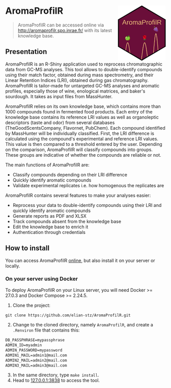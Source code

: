 # AromaProfilR <img src="app/www/aromaprofilr.png" align="right" width="150"/>

> AromaProfilR can be accessed online via http://aromaprofilr.spo.inrae.fr/ with its latest knowledge base.

## Presentation

AromaProfilR is an R-Shiny application used to reprocess chromatographic data from GC-MS analyses. This tool allows to double-identify compounds using their match factor, obtained during mass spectrometry, and their Linear Retention Indices (LRI), obtained during gas chromatography. AromaProfilR is tailor-made for untargeted GC-MS analyses and aromatic profiles, especially those of wine, enological matrices, and baker's sourdough. It takes as input files from MassHunter.

AromaProfilR relies on its own knowledge base, which contains more than 1000 compounds found in fermented food products. Each entry of the knowledge base contains its reference LRI values as well as organoleptic descriptors (taste and odor) from several databases (TheGoodScentsCompany, Flavornet, PubChem).
Each compound identified by MassHunter will be individually classified. First, the LRI difference is calculated using the compound's experimental and reference LRI values. This value is then compared to a threshold entered by the user. Depending on the comparison, AromaProfilR will classify compounds into groups. These groups are indicative of whether the compounds are reliable or not.

The main functions of AromaProfilR are:

* Classify compounds depending on their LRI difference
* Quickly identify aromatic compounds
* Validate experimental replicates i.e. how homogenous the replicates are

AromaProfilR contains several features to make your analyses easier:

* Reprocess your data to double-identify compounds using their LRI and quickly identify aromatic compounds
* Generate reports as PDF and XLSX 
* Track compounds absent from the knowledge base
* Edit the knowledge base to enrich it
* Authentication through credentials

## How to install

You can access AromaProfilR [online](http://aromaprofilr.spo.inrae.fr/), but also install it on your server or locally.

### On your server using Docker

To deploy AromaProfilR on your Linux server, you will need Docker >= 27.0.3 and Docker Compose >= 2.24.5.

1. Clone the project:

```
git clone https://github.com/elian-stz/AromaProfilR.git
```

2. Change to the cloned directory, namely `AromaProfilR`, and create a `.Renviron` file that contains this:

```
DB_PASSPHRASE=mypassphrase
ADMIN_ID=myadmin
ADMIN_PASSWORD=mypassword
ADMIN1_MAIL=admin1@mail.com
ADMIN2_MAIL=admin2@mail.com
ADMIN3_MAIL=admin3@mail.com
```

3. In the same directory, type `make install`.
4. Head to [127.0.0.1:3838](http://127.0.0.1:3838/) to access the tool.
